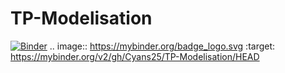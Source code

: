 # TP-Modelisation

[![Binder](https://mybinder.org/badge_logo.svg)](https://mybinder.org/v2/gh/Cyans25/TP-Modelisation/HEAD)
.. image:: https://mybinder.org/badge_logo.svg
 :target: https://mybinder.org/v2/gh/Cyans25/TP-Modelisation/HEAD
